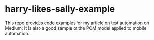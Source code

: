 # harry-likes-sally-example
This repo provides code examples for my article on test automation on Medium: 
It is also a good sample of the POM model applied to mobile automation. 
